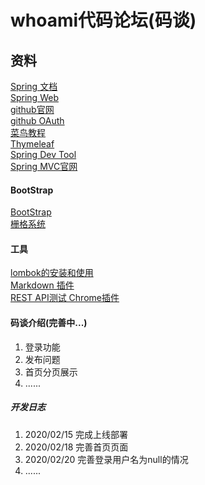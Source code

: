 # whoami代码论坛(码谈)
## 资料
[Spring 文档](https://spring.io/guides)    
[Spring Web](https://spring.io/guides/gs/serving-web-content/)  
[github官网](https://github.com/)    
[github OAuth](https://developer.github.com/apps/building-oauth-apps/creating-an-oauth-app/)    
[菜鸟教程](https://www.runoob.com/mysql/mysql-insert-query.html)    
[Thymeleaf](https://www.thymeleaf.org/doc/tutorials/3.0/usingthymeleaf.html#setting-attribute-values)    
[Spring Dev Tool](https://docs.spring.io/spring-boot/docs/2.0.0.RC1/reference/htmlsingle/#using-boot-devtools)  
[Spring MVC官网](https://docs.spring.io/spring/docs/5.0.3.RELEASE/spring-framework-reference/web.html#mvc-handlermapping-interceptor)  
 
#### BootStrap
[BootStrap](https://v3.bootcss.com/components/)     
[栅格系统](https://v3.bootcss.com/css/#grid)

#### 工具
[lombok的安装和使用](https://blog.csdn.net/motui/article/details/79012846)    
[Markdown 插件](http://editor.md.ipandao.com/)  
[REST API测试 Chrome插件](http://www.cnplugins.com/devtool/restlet-client-rest-api-t/)

#### 码谈介绍(完善中...)
1. 登录功能
2. 发布问题
3. 首页分页展示
4. ......

##### 开发日志  
1. 2020/02/15 完成上线部署    
2. 2020/02/18 完善首页页面    
3. 2020/02/20 完善登录用户名为null的情况
4. ......